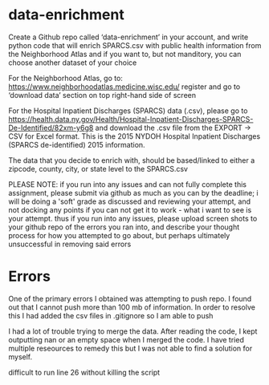 # data-enrichment

Create a Github repo called ‘data-enrichment’ in your account, and write python code that will enrich SPARCS.csv with
public health information from the Neighborhood Atlas and if you want to, but not manditory, you can choose another dataset of your choice

For the Neighborhood Atlas, go to: https://www.neighborhoodatlas.medicine.wisc.edu/ register and go to ‘download data’ section on top right-hand side of screen

For the Hospital Inpatient Discharges (SPARCS) data (.csv), please go to https://health.data.ny.gov/Health/Hospital-Inpatient-Discharges-SPARCS-De-Identified/82xm-y6g8 and download the .csv file from the EXPORT -> CSV for Excel format. This is the 2015 NYDOH Hospital Inpatient Discharges (SPARCS de-identified) 2015 information.  

The data that you decide to enrich with, should be based/linked to either a zipcode, county, city, or state level to the SPARCS.csv


PLEASE NOTE: if you run into any issues and can not fully complete this assignment, please submit via github as much as you can by the deadline; i will be doing a 'soft' grade as discussed and reviewing your attempt, and not docking any points if you can not get it to work - what i want to see is your attempt. thus if you run into any issues, please upload screen shots to your github repo of the errors you ran into, and describe your thought process for how you attempted to go about, but perhaps ultimately unsuccessful in removing said errors

# Errors

One of the primary errors I obtained was attempting to push repo. I found out that I cannot push more than 100 mb of information. In order to resolve this I had added the csv files in .gitignore so I am able to push

I had a lot of trouble trying to merge the data. After reading the code, I kept outputting nan or an empty space when I merged the code. I have tried multiple reseources to remedy this but I was not able to find a solution for myself.

difficult to run line 26 without killing the script